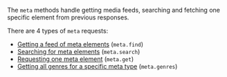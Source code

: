 The `meta` methods handle getting media feeds, searching and fetching one specific element from previous responses.

There are 4 types of `meta` requests:

- [Getting a feed of meta elements](meta.find.md) (`meta.find`)
- [Searching for meta elements](meta.search.md) (`meta.search`)
- [Requesting one meta element](meta.get.md) (`meta.get`)
- [Getting all genres for a specific meta type](meta.genres.md) (`meta.genres`)
